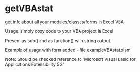 # getVBAstat
get info about all your modules/classes/forms in Excel VBA 

Usage:
simply copy code to your VBA project in Excel

Present as sub() and as function() with string output.

Example of usage with form added - file exampleVBAstat.xlsm

Note: Should be checked reference to 'Microsoft Visual Basic for Applications Extensibility 5.3' 
